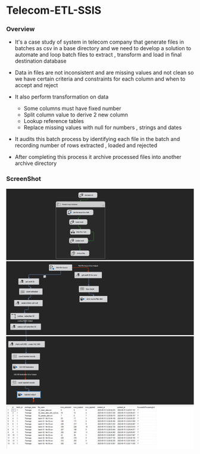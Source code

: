 # Telecom-ETL-SSIS

### Overview
- It's a case study  of system  in telecom company  that generate files in batches as csv in a base directory and we need to develop a solution to automate and loop batch files to extract  , transform and load in final destination database

- Data in files are not inconsistent and are missing values and not clean so we have certain criteria and constraints for each column and when to accept and reject

- It also perform transformation on data
	* Some columns must have fixed number
	* Split column value to derive 2 new column
	* Lookup reference tables
	* Replace missing values with null for numbers , strings and dates

- It audits this batch process by identifying each file in the batch and recording number of rows extracted , loaded and rejected

- After completing this process it archive processed files into another archive directory

### ScreenShot

![Screenshot: ](Img/1.PNG )
![Screenshot: ](Img/2.PNG )
![Screenshot: ](Img/3.PNG )
![Screenshot: ](Img/4.PNG )